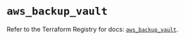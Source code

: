 # `aws_backup_vault`

Refer to the Terraform Registry for docs: [`aws_backup_vault`](https://registry.terraform.io/providers/hashicorp/aws/5.94.0/docs/resources/backup_vault).
